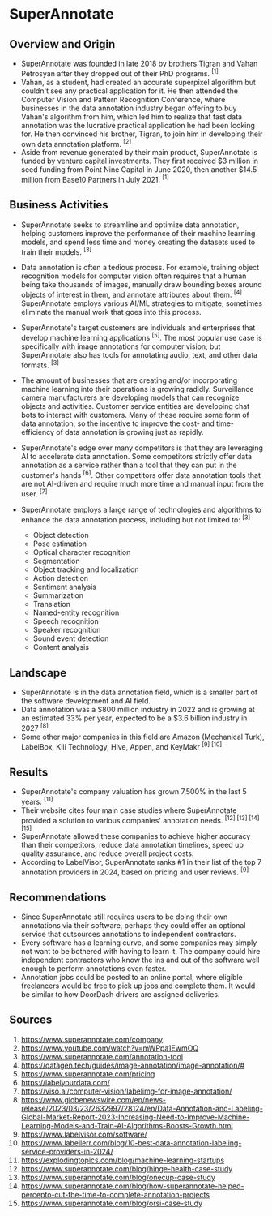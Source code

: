 # SuperAnnotate

## Overview and Origin

* SuperAnnotate was founded in late 2018 by brothers Tigran and Vahan Petrosyan after they dropped out of their PhD programs. <sup>[1]</sup>
* Vahan, as a student, had created an accurate superpixel algorithm but couldn't see any practical application for it. He then attended the Computer Vision and Pattern Recognition Conference, where businesses in the data annotation industry began offering to buy Vahan's algorithm from him, which led him to realize that fast data annotation was the lucrative practical application he had been looking for. He then convinced his brother, Tigran, to join him in developing their own data annotation platform. <sup>[2]</sup>
* Aside from revenue generated by their main product, SuperAnnotate is funded by venture capital investments. They first received $3 million in seed funding from Point Nine Capital in June 2020, then another $14.5 million from Base10 Partners in July 2021. <sup>[1]</sup>

## Business Activities

* SuperAnnotate seeks to streamline and optimize data annotation, helping customers improve the performance of their machine learning models, and spend less time and money creating the datasets used to train their models. <sup>[3]</sup>
* Data annotation is often a tedious process. For example, training object recognition models for computer vision often requires that a human being take thousands of images, manually draw bounding boxes around objects of interest in them, and annotate attributes about them. <sup>[4]</sup> SuperAnnotate employs various AI/ML strategies to mitigate, sometimes eliminate the manual work that goes into this process.

* SuperAnnotate's target customers are individuals and enterprises that develop machine learning applications <sup>[5]</sup>. The most popular use case is specifically with image annotations for computer vision, but SuperAnnotate also has tools for annotating audio, text, and other data formats. <sup>[3]</sup>
* The amount of businesses that are creating and/or incorporating machine learning into their operations is growing radidly. Surveillance camera manufacturers are developing models that can recognize objects and activities. Customer service entities are developing chat bots to interact with customers. Many of these require some form of data annotation, so the incentive to improve the cost- and time-efficiency of data annotation is growing just as rapidly.
* SuperAnnotate's edge over many competitors is that they are leveraging AI to accelerate data annotation. Some competitors strictly offer data annotation as a service rather than a tool that they can put in the customer's hands <sup>[6]</sup>. Other competitors offer data annotation tools that are not AI-driven and require much more time and manual input from the user. <sup>[7]</sup>
* SuperAnnotate employs a large range of technologies and algorithms to enhance the data annotation process, including but not limited to: <sup>[3]</sup>
  * Object detection
  * Pose estimation
  * Optical character recognition
  * Segmentation
  * Object tracking and localization
  * Action detection
  * Sentiment analysis
  * Summarization
  * Translation
  * Named-entity recognition
  * Speech recognition
  * Speaker recognition
  * Sound event detection
  * Content analysis

## Landscape

* SuperAnnotate is in the data annotation field, which is a smaller part of the software development and AI field.
* Data annotation was a $800 million industry in 2022 and is growing at an estimated 33% per year, expected to be a $3.6 billion industry in 2027 <sup>[8]</sup>
* Some other major companies in this field are Amazon (Mechanical Turk), LabelBox, Kili Technology, Hive, Appen, and KeyMakr <sup>[9] [10]</sup>

## Results

* SuperAnnotate's company valuation has grown 7,500% in the last 5 years. <sup>[11]</sup>
* Their website cites four main case studies where SuperAnnotate provided a solution to various companies' annotation needs. <sup>[12] [13] [14] [15]</sup>
* SuperAnnotate allowed these companies to achieve higher accuracy than their competitors, reduce data annotation timelines, speed up quality assurance, and reduce overall project costs.
* According to LabelVisor, SuperAnnotate ranks #1 in their list of the top 7 annotation providers in 2024, based on pricing and user reviews. <sup>[9]</sup>

## Recommendations

* Since SuperAnnotate still requires users to be doing their own annotations via their software, perhaps they could offer an optional service that outsources annotations to independent contractors.
* Every software has a learning curve, and some companies may simply not want to be bothered with having to learn it. The company could hire independent contractors who know the ins and out of the software well enough to perform annotations even faster.
* Annotation jobs could be posted to an online portal, where eligible freelancers would be free to pick up jobs and complete them. It would be similar to how DoorDash drivers are assigned deliveries.

## Sources
1. https://www.superannotate.com/company
2. https://www.youtube.com/watch?v=mWPpa1EwmOQ
3. https://www.superannotate.com/annotation-tool
4. https://datagen.tech/guides/image-annotation/image-annotation/#
5. https://www.superannotate.com/pricing
6. https://labelyourdata.com/
7. https://viso.ai/computer-vision/labelimg-for-image-annotation/
8. https://www.globenewswire.com/en/news-release/2023/03/23/2632997/28124/en/Data-Annotation-and-Labeling-Global-Market-Report-2023-Increasing-Need-to-Improve-Machine-Learning-Models-and-Train-AI-Algorithms-Boosts-Growth.html
9. https://www.labelvisor.com/software/
10. https://www.labellerr.com/blog/10-best-data-annotation-labeling-service-providers-in-2024/
11. https://explodingtopics.com/blog/machine-learning-startups
12. https://www.superannotate.com/blog/hinge-health-case-study
13. https://www.superannotate.com/blog/onecup-case-study
14. https://www.superannotate.com/blog/how-superannotate-helped-percepto-cut-the-time-to-complete-annotation-projects
15. https://www.superannotate.com/blog/orsi-case-study
